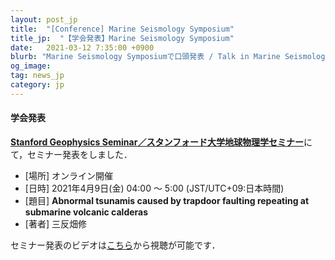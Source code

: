 ```yaml
---
layout: post_jp
title:  "[Conference] Marine Seismology Symposium"
title_jp:  "【学会発表】Marine Seismology Symposium"
date:   2021-03-12 7:35:00 +0900
blurb: "Marine Seismology Symposiumで口頭発表 / Talk in Marine Seismology Symposium"
og_image:
tag: news_jp
category: jp
---
```


#### **学会発表**

[**Stanford Geophysics Seminar／スタンフォード大学地球物理学セミナー**](https://earth.stanford.edu/events/osamu-sandanbata-university-tokyo-abnormal-tsunamis-caused-trapdoor-faulting)にて，セミナー発表をしました．

- [場所] オンライン開催
- [日時] 2021年4月9日(金) 04:00 〜 5:00 (JST/UTC+09:日本時間)
- [題目] **Abnormal tsunamis caused by trapdoor faulting repeating at submarine volcanic calderas**
- [著者] 三反畑修

セミナー発表のビデオは[こちら](https://drive.google.com/file/d/1eFPH4R5KV6ciSwtswRrCj8wj4fE07Cia/view)から視聴が可能です．
